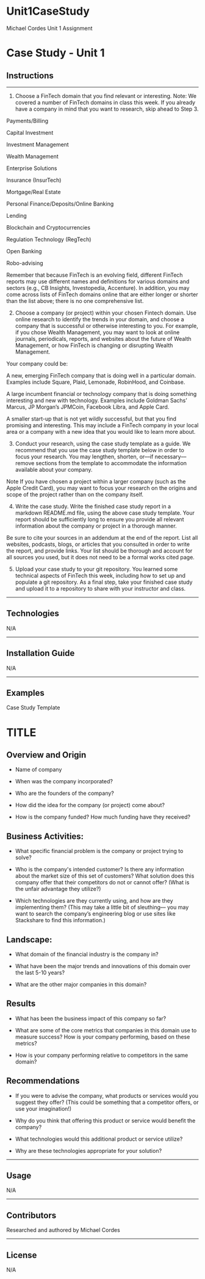 # Unit1CaseStudy
Michael Cordes Unit 1 Assignment
# Case Study - Unit 1

## Instructions
---
1. Choose a FinTech domain that you find relevant or interesting.
Note: We covered a number of FinTech domains in class this week. If you already have a company in mind that you want to research, skip ahead to Step 3.

Payments/Billing

Capital Investment

Investment Management

Wealth Management

Enterprise Solutions

Insurance (InsurTech)

Mortgage/Real Estate

Personal Finance/Deposits/Online Banking

Lending

Blockchain and Cryptocurrencies

Regulation Technology (RegTech)

Open Banking

Robo-advising

Remember that because FinTech is an evolving field, different FinTech reports may use different names and definitions for various domains and sectors (e.g., CB Insights, Investopedia, Accenture). In addition, you may come across lists of FinTech domains online that are either longer or shorter than the list above; there is no one comprehensive list.

2. Choose a company (or project) within your chosen Fintech domain.
Use online research to identify the trends in your domain, and choose a company that is successful or otherwise interesting to you. For example, if you chose Wealth Management, you may want to look at online journals, periodicals, reports, and websites about the future of Wealth Management, or how FinTech is changing or disrupting Wealth Management.

Your company could be:

A new, emerging FinTech company that is doing well in a particular domain. Examples include Square, Plaid, Lemonade, RobinHood, and Coinbase.

A large incumbent financial or technology company that is doing something interesting and new with technology. Examples include Goldman Sachs’ Marcus, JP Morgan’s JPMCoin, Facebook Libra, and Apple Card.

A smaller start-up that is not yet wildly successful, but that you find promising and interesting. This may include a FinTech company in your local area or a company with a new idea that you would like to learn more about.

3. Conduct your research, using the case study template as a guide.
We recommend that you use the case study template below in order to focus your research. You may lengthen, shorten, or––if necessary––remove sections from the template to accommodate the information available about your company.

Note If you have chosen a project within a larger company (such as the Apple Credit Card), you may want to focus your research on the origins and scope of the project rather than on the company itself.

4. Write the case study.
Write the finished case study report in a markdown README.md file, using the above case study template. Your report should be sufficiently long to ensure you provide all relevant information about the company or project in a thorough manner.

Be sure to cite your sources in an addendum at the end of the report. List all websites, podcasts, blogs, or articles that you consulted in order to write the report, and provide links. Your list should be thorough and account for all sources you used, but it does not need to be a formal works cited page.

5. Upload your case study to your git repository.
You learned some technical aspects of FinTech this week, including how to set up and populate a git repository. As a final step, take your finished case study and upload it to a repository to share with your instructor and class.
---

## Technologies

N/A

---

## Installation Guide

N/A 

---

## Examples

Case Study Template

# TITLE

## Overview and Origin

* Name of company

* When was the company incorporated?

* Who are the founders of the company?

* How did the idea for the company (or project) come about?

* How is the company funded? How much funding have they received?


## Business Activities:

* What specific financial problem is the company or project trying to solve?

* Who is the company's intended customer?  Is there any information about the market size of this set of customers?
What solution does this company offer that their competitors do not or cannot offer? (What is the unfair advantage they utilize?)

* Which technologies are they currently using, and how are they implementing them? (This may take a little bit of sleuthing–– you may want to search the company’s engineering blog or use sites like Stackshare to find this information.)


## Landscape:

* What domain of the financial industry is the company in?

* What have been the major trends and innovations of this domain over the last 5-10 years?

* What are the other major companies in this domain?


## Results

* What has been the business impact of this company so far?

* What are some of the core metrics that companies in this domain use to measure success? How is your company performing, based on these metrics?

* How is your company performing relative to competitors in the same domain?


## Recommendations

* If you were to advise the company, what products or services would you suggest they offer? (This could be something that a competitor offers, or use your imagination!)

* Why do you think that offering this product or service would benefit the company?

* What technologies would this additional product or service utilize?

* Why are these technologies appropriate for your solution?

---

## Usage

N/A

---

## Contributors

Researched and authored by Michael Cordes

---

## License

N/A

